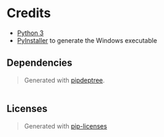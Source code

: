 # Credits

- [Python 3](https://www.python.org/)
- [PyInstaller](https://www.pyinstaller.org/) to generate the Windows executable

## Dependencies

> Generated with [pipdeptree](https://pypi.org/project/pipdeptree/).

```{include} dependencies.md

```

## Licenses

> Generated with [pip-licenses](https://pypi.org/project/pip-licenses/)

```{include} licenses.md

```
